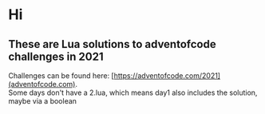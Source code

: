 # Hi

## These are Lua solutions to adventofcode challenges in 2021

Challenges can be found here: [https://adventofcode.com/2021](adventofcode.com).  
Some days don't have a 2.lua, which means day1 also includes the solution, maybe via a boolean
